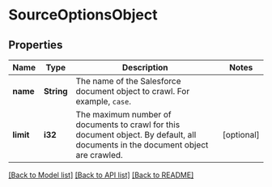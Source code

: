 # SourceOptionsObject

## Properties
Name | Type | Description | Notes
------------ | ------------- | ------------- | -------------
**name** | **String** | The name of the Salesforce document object to crawl. For example, `case`. | 
**limit** | **i32** | The maximum number of documents to crawl for this document object. By default, all documents in the document object are crawled. | [optional] 

[[Back to Model list]](../README.md#documentation-for-models) [[Back to API list]](../README.md#documentation-for-api-endpoints) [[Back to README]](../README.md)


